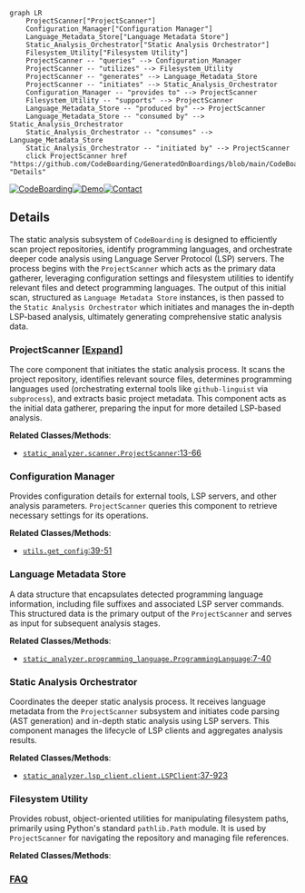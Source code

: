```mermaid
graph LR
    ProjectScanner["ProjectScanner"]
    Configuration_Manager["Configuration Manager"]
    Language_Metadata_Store["Language Metadata Store"]
    Static_Analysis_Orchestrator["Static Analysis Orchestrator"]
    Filesystem_Utility["Filesystem Utility"]
    ProjectScanner -- "queries" --> Configuration_Manager
    ProjectScanner -- "utilizes" --> Filesystem_Utility
    ProjectScanner -- "generates" --> Language_Metadata_Store
    ProjectScanner -- "initiates" --> Static_Analysis_Orchestrator
    Configuration_Manager -- "provides to" --> ProjectScanner
    Filesystem_Utility -- "supports" --> ProjectScanner
    Language_Metadata_Store -- "produced by" --> ProjectScanner
    Language_Metadata_Store -- "consumed by" --> Static_Analysis_Orchestrator
    Static_Analysis_Orchestrator -- "consumes" --> Language_Metadata_Store
    Static_Analysis_Orchestrator -- "initiated by" --> ProjectScanner
    click ProjectScanner href "https://github.com/CodeBoarding/GeneratedOnBoardings/blob/main/CodeBoarding/ProjectScanner.md" "Details"
```

[![CodeBoarding](https://img.shields.io/badge/Generated%20by-CodeBoarding-9cf?style=flat-square)](https://github.com/CodeBoarding/GeneratedOnBoardings)[![Demo](https://img.shields.io/badge/Try%20our-Demo-blue?style=flat-square)](https://www.codeboarding.org/demo)[![Contact](https://img.shields.io/badge/Contact%20us%20-%20contact@codeboarding.org-lightgrey?style=flat-square)](mailto:contact@codeboarding.org)

## Details

The static analysis subsystem of `CodeBoarding` is designed to efficiently scan project repositories, identify programming languages, and orchestrate deeper code analysis using Language Server Protocol (LSP) servers. The process begins with the `ProjectScanner` which acts as the primary data gatherer, leveraging configuration settings and filesystem utilities to identify relevant files and detect programming languages. The output of this initial scan, structured as `Language Metadata Store` instances, is then passed to the `Static Analysis Orchestrator` which initiates and manages the in-depth LSP-based analysis, ultimately generating comprehensive static analysis data.

### ProjectScanner [[Expand]](./ProjectScanner.md)
The core component that initiates the static analysis process. It scans the project repository, identifies relevant source files, determines programming languages used (orchestrating external tools like `github-linguist` via `subprocess`), and extracts basic project metadata. This component acts as the initial data gatherer, preparing the input for more detailed LSP-based analysis.


**Related Classes/Methods**:

- <a href="https://github.com/CodeBoarding/CodeBoarding/blob/main/static_analyzer/scanner.py#L13-L66" target="_blank" rel="noopener noreferrer">`static_analyzer.scanner.ProjectScanner`:13-66</a>


### Configuration Manager
Provides configuration details for external tools, LSP servers, and other analysis parameters. `ProjectScanner` queries this component to retrieve necessary settings for its operations.


**Related Classes/Methods**:

- <a href="https://github.com/CodeBoarding/CodeBoarding/blob/main/utils.py#L39-L51" target="_blank" rel="noopener noreferrer">`utils.get_config`:39-51</a>


### Language Metadata Store
A data structure that encapsulates detected programming language information, including file suffixes and associated LSP server commands. This structured data is the primary output of the `ProjectScanner` and serves as input for subsequent analysis stages.


**Related Classes/Methods**:

- <a href="https://github.com/CodeBoarding/CodeBoarding/blob/main/static_analyzer/programming_language.py#L7-L40" target="_blank" rel="noopener noreferrer">`static_analyzer.programming_language.ProgrammingLanguage`:7-40</a>


### Static Analysis Orchestrator
Coordinates the deeper static analysis process. It receives language metadata from the `ProjectScanner` subsystem and initiates code parsing (AST generation) and in-depth static analysis using LSP servers. This component manages the lifecycle of LSP clients and aggregates analysis results.


**Related Classes/Methods**:

- <a href="https://github.com/CodeBoarding/CodeBoarding/blob/main/static_analyzer/lsp_client/client.py#L37-L923" target="_blank" rel="noopener noreferrer">`static_analyzer.lsp_client.client.LSPClient`:37-923</a>


### Filesystem Utility
Provides robust, object-oriented utilities for manipulating filesystem paths, primarily using Python's standard `pathlib.Path` module. It is used by `ProjectScanner` for navigating the repository and managing file references.


**Related Classes/Methods**:





### [FAQ](https://github.com/CodeBoarding/GeneratedOnBoardings/tree/main?tab=readme-ov-file#faq)